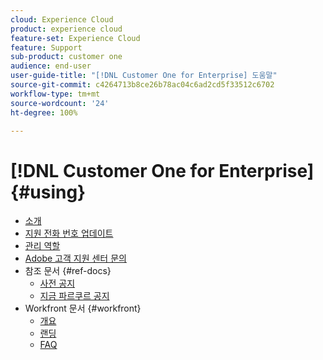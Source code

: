 ```yaml
---
cloud: Experience Cloud
product: experience cloud
feature-set: Experience Cloud
feature: Support
sub-product: customer one
audience: end-user
user-guide-title: "[!DNL Customer One for Enterprise] 도움말"
source-git-commit: c4264713b8ce26b78ac04c6ad2cd5f33512c6702
workflow-type: tm+mt
source-wordcount: '24'
ht-degree: 100%

---
```



# [!DNL Customer One for Enterprise] {#using}

+ [소개](home.md)
+ [지원 전화 번호 업데이트](phone-numbers.md)
+ [관리 역할](admin-roles.md)
+ [Adobe 고객 지원 센터 문의](customer-care.md)
+ 참조 문서 {#ref-docs}
   + [사전 공지](intro-customer-support.md)
   + [지금 파르쿠르 공지](parkour-now.md)
+ Workfront 문서 {#workfront}
   + [개요](overview.md)
   + [랜딩](landing.md)
   + [FAQ](faq.md)

